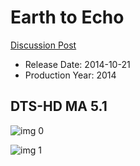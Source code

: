 # Earth to Echo

[Discussion Post](https://www.avsforum.com/threads/bass-eq-for-filtered-movies.2995212/post-58306964)

* Release Date: 2014-10-21
* Production Year: 2014

## DTS-HD MA 5.1

![img 0](https://i.imgur.com/b2ZL72F.jpg)

![img 1](https://i.imgur.com/c48y86R.png)

